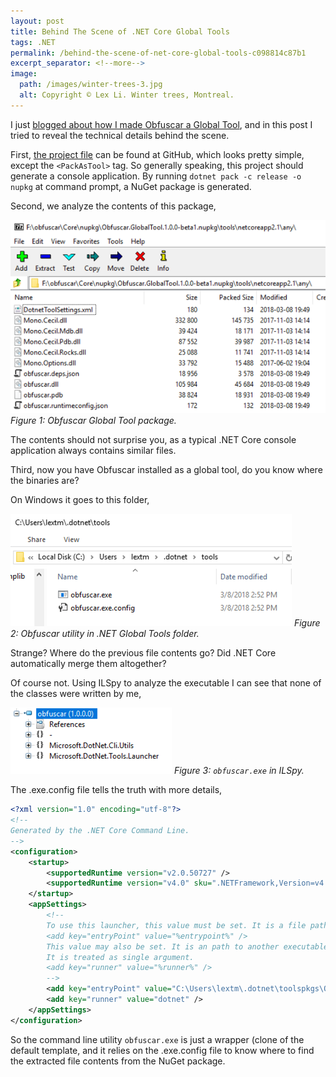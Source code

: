 ```yaml
---
layout: post
title: Behind The Scene of .NET Core Global Tools
tags: .NET
permalink: /behind-the-scene-of-net-core-global-tools-c098814c87b1
excerpt_separator: <!--more-->
image:
  path: /images/winter-trees-3.jpg
  alt: Copyright © Lex Li. Winter trees, Montreal.
---
```


I just [blogged about how I made Obfuscar a Global Tool](/make-obfuscar-a-global-tool-in-net-core-1cc3ee2cfe30), and in this post I tried to reveal the technical details behind the scene.
<!--more-->

First, [the project file](https://github.com/lextm/obfuscar/blob/globaltool/Core/Core.csproj) can be found at GitHub, which looks pretty simple, except the `<PackAsTool>` tag. So generally speaking, this project should generate a console application. By running `dotnet pack -c release -o nupkg` at command prompt, a NuGet package is generated.

Second, we analyze the contents of this package,

![img-description](/images/obfuscar-global-tool.png)
_Figure 1: Obfuscar Global Tool package._

The contents should not surprise you, as a typical .NET Core console application always contains similar files.

Third, now you have Obfuscar installed as a global tool, do you know where the binaries are?

On Windows it goes to this folder,

![img-description](/images/obfuscar-global-tool-folder.png)
_Figure 2: Obfuscar utility in .NET Global Tools folder._


Strange? Where do the previous file contents go? Did .NET Core automatically merge them altogether?

Of course not. Using ILSpy to analyze the executable I can see that none of the classes were written by me,

![img-description](/images/obfuscar-in-ilspy.png)
_Figure 3: `obfuscar.exe` in ILSpy._

The .exe.config file tells the truth with more details,

``` xml
<?xml version="1.0" encoding="utf-8"?>
<!--
Generated by the .NET Core Command Line.
-->
<configuration>
    <startup>
        <supportedRuntime version="v2.0.50727" />
        <supportedRuntime version="v4.0" sku=".NETFramework,Version=v4.5" />
    </startup>
    <appSettings>
        <!--
        To use this launcher, this value must be set. It is a file path or name of the new process being launched.
        <add key="entryPoint" value="%entrypoint%" />
        This value may also be set. It is an path to another executable used to launch the entry point.
        It is treated as single argument.
        <add key="runner" value="%runner%" />
        -->
        <add key="entryPoint" value="C:\Users\lextm\.dotnet\toolspkgs\Obfuscar.GlobalTool\1.0.0-beta1\Obfuscar.GlobalTool\1.0.0-beta1\tools/netcoreapp2.1/any/obfuscar.dll" />
        <add key="runner" value="dotnet" />
    </appSettings>
</configuration>
```

So the command line utility `obfuscar.exe` is just a wrapper (clone of the default template, and it relies on the .exe.config file to know where to find the extracted file contents from the NuGet package.
